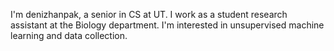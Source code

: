 I'm denizhanpak, a senior in CS at UT. I work as a student research assistant at the Biology department. I'm interested in unsupervised machine learning and data collection.
